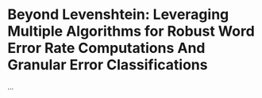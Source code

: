 # Beyond Levenshtein: Leveraging Multiple Algorithms for Robust Word Error Rate Computations And Granular Error Classifications

...

